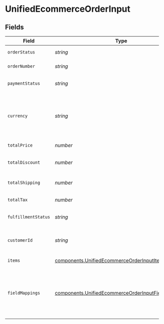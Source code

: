 # UnifiedEcommerceOrderInput


## Fields

| Field                                                                                                                    | Type                                                                                                                     | Required                                                                                                                 | Description                                                                                                              |
| ------------------------------------------------------------------------------------------------------------------------ | ------------------------------------------------------------------------------------------------------------------------ | ------------------------------------------------------------------------------------------------------------------------ | ------------------------------------------------------------------------------------------------------------------------ |
| `orderStatus`                                                                                                            | *string*                                                                                                                 | :heavy_minus_sign:                                                                                                       | The status of the order                                                                                                  |
| `orderNumber`                                                                                                            | *string*                                                                                                                 | :heavy_minus_sign:                                                                                                       | The number of the order                                                                                                  |
| `paymentStatus`                                                                                                          | *string*                                                                                                                 | :heavy_minus_sign:                                                                                                       | The payment status of the order                                                                                          |
| `currency`                                                                                                               | *string*                                                                                                                 | :heavy_minus_sign:                                                                                                       | The currency of the order. Authorized value must be of type CurrencyCode (ISO 4217)                                      |
| `totalPrice`                                                                                                             | *number*                                                                                                                 | :heavy_minus_sign:                                                                                                       | The total price of the order                                                                                             |
| `totalDiscount`                                                                                                          | *number*                                                                                                                 | :heavy_minus_sign:                                                                                                       | The total discount on the order                                                                                          |
| `totalShipping`                                                                                                          | *number*                                                                                                                 | :heavy_minus_sign:                                                                                                       | The total shipping cost of the order                                                                                     |
| `totalTax`                                                                                                               | *number*                                                                                                                 | :heavy_minus_sign:                                                                                                       | The total tax on the order                                                                                               |
| `fulfillmentStatus`                                                                                                      | *string*                                                                                                                 | :heavy_minus_sign:                                                                                                       | The fulfillment status of the order                                                                                      |
| `customerId`                                                                                                             | *string*                                                                                                                 | :heavy_minus_sign:                                                                                                       | The UUID of the customer associated with the order                                                                       |
| `items`                                                                                                                  | [components.UnifiedEcommerceOrderInputItems](../../models/components/unifiedecommerceorderinputitems.md)                 | :heavy_minus_sign:                                                                                                       | The items in the order                                                                                                   |
| `fieldMappings`                                                                                                          | [components.UnifiedEcommerceOrderInputFieldMappings](../../models/components/unifiedecommerceorderinputfieldmappings.md) | :heavy_minus_sign:                                                                                                       | The custom field mappings of the object between the remote 3rd party & Panora                                            |